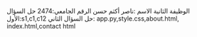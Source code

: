 الوظيفة الثانية
الاسم :ناصر أكثم حسن
الرقم الجامعي:2474
حل السؤال الأول:s1,c1,c12
حل السؤال الثاني: app.py,style.css,about.html, index.html,contact html
